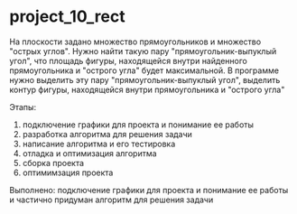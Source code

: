 # project_10_rect
На плоскости задано множество прямоугольников и множество "острых углов". Нужно найти такую пару "прямоугольник-выпуклый угол", что площадь фигуры, находящейся внутри найденного прямоугольника и "острого угла" будет максимальной. В программе нужно выделить эту пару "прямоугольник-выпуклый угол", выделить контур фигуры, находящейся внутри прямоугольника и "острого угла"

Этапы:
1) подключение графики для проекта и понимание  ее работы
2) разработка алгоритма для решения задачи
3) написание алгоритма и его тестировка
4) отладка и оптимизация алгоритма
5) сборка проекта
6) оптимимзация проекта

Выполнено:
подключение графики для проекта и понимание  ее работы и частично придуман алгоритм для решения задачи
